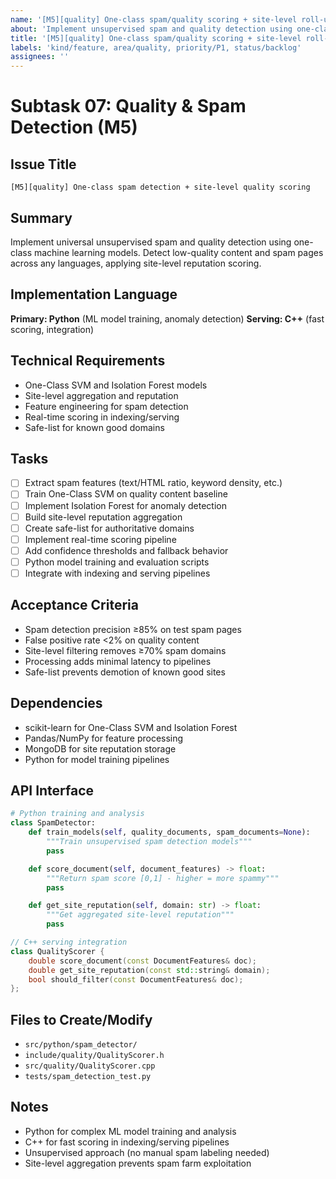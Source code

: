```yaml
---
name: '[M5][quality] One-class spam/quality scoring + site-level roll-ups'
about: 'Implement unsupervised spam and quality detection using one-class machine learning models'
title: '[M5][quality] One-class spam/quality scoring + site-level roll-ups'
labels: 'kind/feature, area/quality, priority/P1, status/backlog'
assignees: ''
---
```


# Subtask 07: Quality & Spam Detection (M5)

## Issue Title
`[M5][quality] One-class spam detection + site-level quality scoring`

## Summary
Implement universal unsupervised spam and quality detection using one-class machine learning models. Detect low-quality content and spam pages across any languages, applying site-level reputation scoring.

## Implementation Language
**Primary: Python** (ML model training, anomaly detection)
**Serving: C++** (fast scoring, integration)

## Technical Requirements
- One-Class SVM and Isolation Forest models
- Site-level aggregation and reputation
- Feature engineering for spam detection
- Real-time scoring in indexing/serving
- Safe-list for known good domains

## Tasks
- [ ] Extract spam features (text/HTML ratio, keyword density, etc.)
- [ ] Train One-Class SVM on quality content baseline
- [ ] Implement Isolation Forest for anomaly detection
- [ ] Build site-level reputation aggregation
- [ ] Create safe-list for authoritative domains
- [ ] Implement real-time scoring pipeline
- [ ] Add confidence thresholds and fallback behavior
- [ ] Python model training and evaluation scripts
- [ ] Integrate with indexing and serving pipelines

## Acceptance Criteria
- Spam detection precision ≥85% on test spam pages
- False positive rate <2% on quality content
- Site-level filtering removes ≥70% spam domains
- Processing adds minimal latency to pipelines
- Safe-list prevents demotion of known good sites

## Dependencies
- scikit-learn for One-Class SVM and Isolation Forest
- Pandas/NumPy for feature processing
- MongoDB for site reputation storage
- Python for model training pipelines

## API Interface
```python
# Python training and analysis
class SpamDetector:
    def train_models(self, quality_documents, spam_documents=None):
        """Train unsupervised spam detection models"""
        pass

    def score_document(self, document_features) -> float:
        """Return spam score [0,1] - higher = more spammy"""
        pass

    def get_site_reputation(self, domain: str) -> float:
        """Get aggregated site-level reputation"""
        pass
```

```cpp
// C++ serving integration
class QualityScorer {
    double score_document(const DocumentFeatures& doc);
    double get_site_reputation(const std::string& domain);
    bool should_filter(const DocumentFeatures& doc);
};
```

## Files to Create/Modify
- `src/python/spam_detector/`
- `include/quality/QualityScorer.h`
- `src/quality/QualityScorer.cpp`
- `tests/spam_detection_test.py`

## Notes
- Python for complex ML model training and analysis
- C++ for fast scoring in indexing/serving pipelines
- Unsupervised approach (no manual spam labeling needed)
- Site-level aggregation prevents spam farm exploitation
